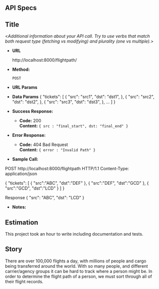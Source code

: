 ## API Specs

## **Title**

<_Additional information about your API call. Try to use verbs that match both request type (fetching vs modifying) and plurality (one vs multiple)._>

- **URL**

  http://localhost:8000/flightpath/

- **Method:**

  `POST`

- **URL Params**

- **Data Params**
  {
  "tickets": [
  {
  "src": "src1",
  "dst": "dst1",
  },
  {
  "src": "src2",
  "dst": "dst2",
  },
  {
  "src": "src3",
  "dst": "dst3",
  },
  ...
  ]
  }

- **Success Response:**

  - **Code:** 200 <br />
    **Content:** `{ src : "final_start", dst: "final_end" }`

- **Error Response:**

  - **Code:** 404 Bad Request <br />
    **Content:** `{ error : "Invalid Path" }`

- **Sample Call:**

POST http://localhost:8000/flightpath HTTP/1.1
Content-Type: application/json

{
"tickets": [
{
"src":"ABC",
"dst":"DEF"
},
{
"src":"DEF",
"dst":"GCD"
},
{
"src":"GCD",
"dst":"LCD"
}
]
}

Response
{
"src": "ABC",
"dst": "LCD"
}

- **Notes:**

## Estimation

This project took an hour to write including documentation and tests.

## Story

There are over 100,000 flights a day, with millions of people and cargo being transferred around the world. With so many people, and different carrier/agency groups it can be hard to track where a person might be. In order to determine the flight path of a person, we must sort through all of their flight records.
